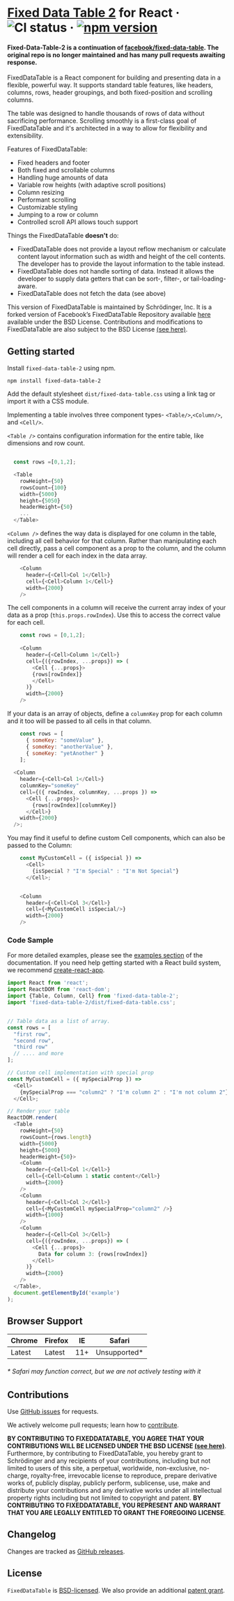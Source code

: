 [Fixed Data Table 2](https://schrodinger.github.io/fixed-data-table-2/) for React &middot; ![CI status](https://github.com/schrodinger/fixed-data-table-2/actions/workflows/build-and-run-tests.yml/badge.svg) &middot; [![npm version](https://badge.fury.io/js/fixed-data-table-2.svg)](https://www.npmjs.com/package/fixed-data-table-2)
====================================

#### Fixed-Data-Table-2 is a continuation of [facebook/fixed-data-table](https://github.com/facebook/fixed-data-table).  The original repo is no longer maintained and has many pull requests awaiting response.


FixedDataTable is a React component for building and presenting data in a flexible, powerful way. It supports standard table features, like headers, columns, rows, header groupings, and both fixed-position and scrolling columns.

The table was designed to handle thousands of rows of data without sacrificing performance. Scrolling smoothly is a first-class goal of FixedDataTable and it's architected in a way to allow for flexibility and extensibility.

Features of FixedDataTable:
* Fixed headers and footer
* Both fixed and scrollable columns
* Handling huge amounts of data
* Variable row heights (with adaptive scroll positions)
* Column resizing
* Performant scrolling
* Customizable styling
* Jumping to a row or column
* Controlled scroll API allows touch support

Things the FixedDataTable **doesn't** do:
* FixedDataTable does not provide a layout reflow mechanism or calculate content layout information such as width and height of the cell contents. The developer has to provide the layout information to the table instead.
* FixedDataTable does not handle sorting of data. Instead it allows the developer to supply data getters that can be sort-, filter-, or tail-loading-aware.
* FixedDataTable does not fetch the data (see above)

This version of FixedDataTable is maintained by Schrödinger, Inc. It is a forked version of Facebook’s FixedDataTable Repository available [here](https://github.com/facebook/fixed-data-table) available under the BSD License. Contributions and modifications to FixedDataTable are also subject to the BSD License [(see here)](#contributions).

Getting started
---------------

Install `fixed-data-table-2` using npm.

```shell
npm install fixed-data-table-2
```
Add the default stylesheet `dist/fixed-data-table.css` using a link tag or import it with a CSS module.

Implementing a table involves three component types- `<Table/>`,`<Column/>`, and `<Cell/>`.

`<Table />` contains configuration information for the entire table, like dimensions and row count.

```javascript

  const rows =[0,1,2];

  <Table
    rowHeight={50}
    rowsCount={100}
    width={5000}
    height={5050}
    headerHeight={50}
    ...
  </Table>
```    

`<Column />` defines the way data is displayed for one column in the table, including all cell behavior for that column. Rather than manipulating each cell directly, pass a cell component as a prop to the column, and the column will render a cell for each index in the data array.

```javascript
    <Column
      header={<Cell>Col 1</Cell>}
      cell={<Cell>Column 1</Cell>}
      width={2000}
    />
```
The cell components in a column will receive the current array index of your data as a prop (`this.props.rowIndex`). Use this to access the correct value for each cell.
```javascript
    const rows = [0,1,2];
    
    <Column
      header={<Cell>Column 1</Cell>}
      cell={({rowIndex, ...props}) => (
        <Cell {...props}>
        {rows[rowIndex]}
        </Cell>
      )}
      width={2000}
    />
```

If your data is an array of objects, define a `columnKey` prop for each column and it too will be passed to all cells in that column.
```javascript
    const rows = [
      { someKey: "someValue" },
      { someKey: "anotherValue" },
      { someKey: "yetAnother" }
    ];
    
  <Column
    header={<Cell>Col 1</Cell>}
    columnKey="someKey"
    cell={({ rowIndex, columnKey, ...props }) =>
      <Cell {...props}>
        {rows[rowIndex][columnKey]}
      </Cell>}
    width={2000}
  />;


```

You may find it useful to define custom Cell components, which can also be passed to the Column:
```javascript
    const MyCustomCell = ({ isSpecial }) =>
      <Cell>
        {isSpecial ? "I'm Special" : "I'm Not Special"}
      </Cell>;


    <Column
      header={<Cell>Col 3</Cell>}
      cell={<MyCustomCell isSpecial/>}
      width={2000}
    />

```

### Code Sample
For more detailed examples, please see the [examples section](http://schrodinger.github.io/fixed-data-table-2/example-object-data.html) of the documentation. If you need help getting started with a React build system, we recommend [create-react-app](https://github.com/facebookincubator/create-react-app).  
```javascript
import React from 'react';
import ReactDOM from 'react-dom';
import {Table, Column, Cell} from 'fixed-data-table-2';
import 'fixed-data-table-2/dist/fixed-data-table.css';


// Table data as a list of array.
const rows = [
  "first row",
  "second row",
  "third row"
  // .... and more
];

// Custom cell implementation with special prop
const MyCustomCell = ({ mySpecialProp }) =>
  <Cell>
    {mySpecialProp === "column2" ? "I'm column 2" : "I'm not column 2"}
  </Cell>;

// Render your table
ReactDOM.render(
  <Table
    rowHeight={50}
    rowsCount={rows.length}
    width={5000}
    height={5000}
    headerHeight={50}>
    <Column
      header={<Cell>Col 1</Cell>}
      cell={<Cell>Column 1 static content</Cell>}
      width={2000}
    />
    <Column
      header={<Cell>Col 2</Cell>}
      cell={<MyCustomCell mySpecialProp="column2" />}
      width={1000}
    />
    <Column
      header={<Cell>Col 3</Cell>}
      cell={({rowIndex, ...props}) => (
        <Cell {...props}>
          Data for column 3: {rows[rowIndex]}
        </Cell>
      )}
      width={2000}
    />
  </Table>,
  document.getElementById('example')
);
```

Browser Support
------------

| Chrome        | Firefox           | IE  | Safari 
--- | --- | --- | --- |
| Latest | Latest | 11+ | Unsupported* |

###### * Safari may function correct, but we are not actively testing with it

<a name="contributions"/> 

Contributions
------------

Use [GitHub issues](https://github.com/schrodinger/fixed-data-table-2/issues) for requests.

We actively welcome pull requests; learn how to [contribute](https://github.com/schrodinger/fixed-data-table-2/blob/master/CONTRIBUTING.md).

**BY CONTRIBUTING TO FIXEDDATATABLE, YOU AGREE THAT YOUR CONTRIBUTIONS WILL BE LICENSED UNDER THE BSD LICENSE [(see here)](https://github.com/schrodinger/fixed-data-table-2/blob/master/LICENSE)**. Furthermore, by contributing to FixedDataTable, you hereby grant to Schrödinger and any recipients of your contributions, including but not limited to users of this site, a perpetual, worldwide, non-exclusive, no-charge, royalty-free, irrevocable license to reproduce, prepare derivative works of, publicly display, publicly perform, sublicense, use, make and distribute your contributions and any derivative works under all intellectual property rights including but not limited to copyright and patent. **BY CONTRIBUTING TO FIXEDDATATABLE, YOU REPRESENT AND WARRANT THAT YOU ARE LEGALLY ENTITLED TO GRANT THE FOREGOING LICENSE**.

Changelog
---------

Changes are tracked as [GitHub releases](https://github.com/schrodinger/fixed-data-table-2/releases).


License
-------

`FixedDataTable` is [BSD-licensed](https://github.com/schrodinger/fixed-data-table-2/blob/master/LICENSE). We also provide an additional [patent grant](https://github.com/schrodinger/fixed-data-table-2/blob/master/PATENTS).
